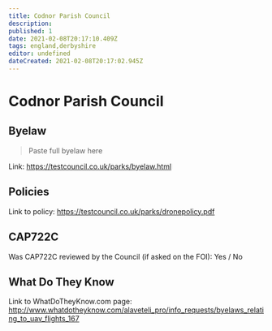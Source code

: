 ```yaml
---
title: Codnor Parish Council
description:
published: 1
date: 2021-02-08T20:17:10.409Z
tags: england,derbyshire
editor: undefined
dateCreated: 2021-02-08T20:17:02.945Z
---
```


# Codnor Parish Council


## Byelaw
> Paste full byelaw here

Link:
https://testcouncil.co.uk/parks/byelaw.html

## Policies
Link to policy:
https://testcouncil.co.uk/parks/dronepolicy.pdf

## CAP722C

Was CAP722C reviewed by the Council (if asked on the FOI): Yes / No

## What Do They Know

Link to WhatDoTheyKnow.com page:
http://www.whatdotheyknow.com/alaveteli_pro/info_requests/byelaws_relating_to_uav_flights_167

